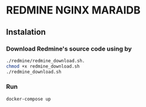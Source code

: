 # REDMINE NGINX MARAIDB

## Instalation

### Download Redmine's source code using by
```bash
./redmine/redmine_download.sh.
chmod +x redmine_download.sh
./redmine_download.sh
```
### Run 
```bash
docker-compose up
```

